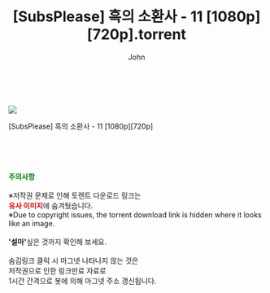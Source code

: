 ﻿---
layout: post
title:  "    [SubsPlease] 흑의 소환사 - 11 [1080p][720p].torrent"
author: John
categories: [ 애니/만화 ]
tags: [  ]
image: https://torrentrj54.com/uploadfile/full/0318ba475b00b5c9f518a923766d9a0e171a02b2.jpg 
description: "    [SubsPlease] 흑의 소환사 - 11 [1080p][720p] torrent 정보 공유"
toc: true
toc_sticky: true
---

<br>
<p><img src="https://torrentrj54.com/uploadfile/full/0318ba475b00b5c9f518a923766d9a0e171a02b2.jpg"/></p>
 [SubsPlease] 흑의 소환사 - 11 [1080p][720p]  
    
<br><br><br>
<p data-ke-size="size16"><b><span style="color: green;">주의사항</span></b><br /><br />※저작권 문제로 인해 토렌트 다운로드 링크는<br /><b><span style="color: red;">유사 이미지</span></b>에 숨겨뒀습니다.<br />※Due to copyright issues, the torrent download link is hidden where it looks like an image.<br /><br /><b>'설마'</b>싶은 것까지 확인해 보세요.<br /><br />숨김링크 클릭 시 마그넷 나타나지 않는 것은<br />저작권으로 인한 링크만료 자료로<br />1시간 간격으로 봇에 의해 마그넷 주소 갱신됩니다.</p>
